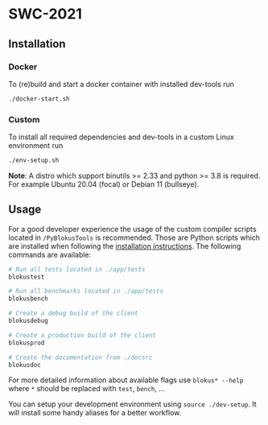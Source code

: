 # SWC-2021

## Installation

### Docker

To (re)build and start a docker container with installed dev-tools run 

```sh
./docker-start.sh
```

### Custom

To install all required dependencies and dev-tools in a custom Linux environment run

```sh
./env-setup.sh
```

**Note**: A distro which support binutils >= 2.33 and python >= 3.8 is required. For example Ubuntu 20.04 (focal) or Debian 11 (bullseye).


## Usage

For a good developer experience the usage of the custom compiler scripts located in `/PyBlokusTools` is recommended.
Those are Python scripts which are installed when following the [installation instructions](#Installation).
The following commands are available:

```sh
# Run all tests located in ./app/tests
blokustest

# Run all benchmarks located in ./app/tests
blokusbench

# Create a debug build of the client
blokusdebug

# Create a production build of the client
blokusprod

# Create the documentation from ./docsrc
blokusdoc
```

For more detailed information about available flags use `blokus* --help` where `*` should be replaced with `test`, `bench`, ...

You can setup your development environment using `source ./dev-setup`. It will install some handy aliases for a better workflow.